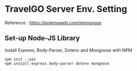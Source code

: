 # TravelGO Server Env. Setting

Reference : https://poiemaweb.com/mongoose

## Set-up Node-JS Library
Install Express, Body-Parser, Dotenv and Mongoose with NPM
```
npm init --yes
npm install express body-parser dotenv mongoose
```
